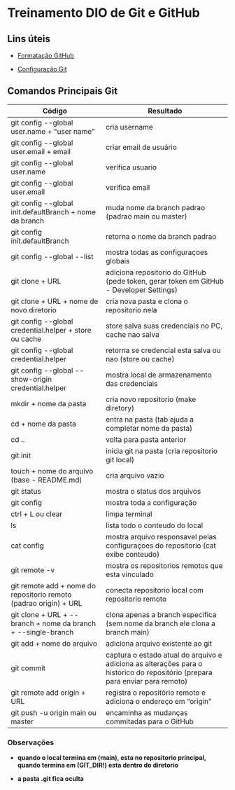 
# Treinamento DIO de Git e GitHub

## Lins úteis

- [Formatação GitHub](https://docs.github.com/pt/get-started/writing-on-github/working-with-advanced-formatting/organizing-information-with-tables)

- [Configuração Git](https://git-scm.com/docs)


## Comandos Principais Git




|Código | Resultado|
|---|---|
|git config --global user.name + "user name" | cria username|
|git config --global user.email + email | criar email de usuário|
|git config --global user.name | verifica usuario|
|git config --global user.email | verifica email|
|git config --global init.defaultBranch + nome da branch | muda nome da branch padrao (padrao main ou master)|
|git config init.defaultBranch | retorna o nome da branch padrao|
|git config --global --list | mostra todas as configuraçoes globais|
|git clone + URL | adiciona repositorio do GitHub (pede token, gerar token em GitHub - Developer Settings)|
|git clone + URL + nome de novo diretorio | cria nova pasta e clona o repositorio nela|
|git config --global credential.helper + store ou cache | store salva suas credenciais no PC, cache nao salva|
|git config --global credential.helper | retorna se credencial esta salva ou nao (store ou cache)|
|git config --global --show-origin credential.helper | mostra local de armazenamento das credenciais |
|mkdir + nome da pasta | cria novo repositorio (make diretory)|
|cd + nome da pasta | entra na pasta (tab ajuda a completar nome da pasta)|
|cd .. | volta para pasta anterior|
|git init | inicia git na pasta (cria repositorio git local)|
|touch + nome do arquivo (base - README.md) | cria arquivo vazio|
|git status | mostra o status dos arquivos|
|git config | mostra toda a configuração|
|ctrl + L ou clear | limpa terminal|
|ls | lista todo o conteudo do local|
|cat config | mostra arquivo responsavel pelas configuraçoes do repositorio (cat exibe conteudo)|
|git remote -v | mostra os repositorios remotos que esta vinculado |
|git remote add + nome do repositorio remoto (padrao origin) + URL | conecta repositorio local com repositorio remoto|
|git clone + URL + --branch + nome da branch + --single-branch | clona apenas a branch especifica (sem nome da branch ele clona a branch main)|
|git add + nome do arquivo | adiciona arquivo existente ao git|
|git commit| captura o estado atual do arquivo e adiciona as alterações para o histórico do repositório (prepara para enviar para remoto)|
|git remote add origin + URL |registra o repositório remoto e adiciona o endereço em “origin”|
|git push -u origin main ou master|encaminha as mudanças commitadas para o GitHub|

### Observações

- **quando o local termina em (main), esta no repositorio principal, quando termina em (GIT_DIR!) esta dentro do diretorio**

- **a pasta .git fica oculta**




